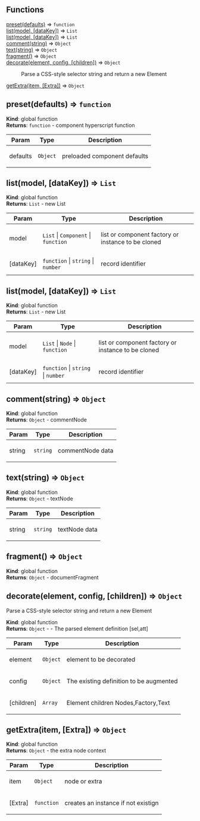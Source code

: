 ## Functions

<dl>
<dt><a href="#preset">preset(defaults)</a> ⇒ <code>function</code></dt>
<dd></dd>
<dt><a href="#list">list(model, [dataKey])</a> ⇒ <code>List</code></dt>
<dd></dd>
<dt><a href="#list">list(model, [dataKey])</a> ⇒ <code>List</code></dt>
<dd></dd>
<dt><a href="#comment">comment(string)</a> ⇒ <code>Object</code></dt>
<dd></dd>
<dt><a href="#text">text(string)</a> ⇒ <code>Object</code></dt>
<dd></dd>
<dt><a href="#fragment">fragment()</a> ⇒ <code>Object</code></dt>
<dd></dd>
<dt><a href="#decorate">decorate(element, config, [children])</a> ⇒ <code>Object</code></dt>
<dd><p>Parse a CSS-style selector string and return a new Element</p>
</dd>
<dt><a href="#getExtra">getExtra(item, [Extra])</a> ⇒ <code>Object</code></dt>
<dd></dd>
</dl>

<a name="preset"></a>

## preset(defaults) ⇒ <code>function</code>
**Kind**: global function  
**Returns**: <code>function</code> - component hyperscript function  
<table>
  <thead>
    <tr>
      <th>Param</th><th>Type</th><th>Description</th>
    </tr>
  </thead>
  <tbody>
<tr>
    <td>defaults</td><td><code>Object</code></td><td><p>preloaded component defaults</p>
</td>
    </tr>  </tbody>
</table>

<a name="list"></a>

## list(model, [dataKey]) ⇒ <code>List</code>
**Kind**: global function  
**Returns**: <code>List</code> - new List  
<table>
  <thead>
    <tr>
      <th>Param</th><th>Type</th><th>Description</th>
    </tr>
  </thead>
  <tbody>
<tr>
    <td>model</td><td><code>List</code> | <code>Component</code> | <code>function</code></td><td><p>list or component factory or instance to be cloned</p>
</td>
    </tr><tr>
    <td>[dataKey]</td><td><code>function</code> | <code>string</code> | <code>number</code></td><td><p>record identifier</p>
</td>
    </tr>  </tbody>
</table>

<a name="list"></a>

## list(model, [dataKey]) ⇒ <code>List</code>
**Kind**: global function  
**Returns**: <code>List</code> - new List  
<table>
  <thead>
    <tr>
      <th>Param</th><th>Type</th><th>Description</th>
    </tr>
  </thead>
  <tbody>
<tr>
    <td>model</td><td><code>List</code> | <code>Node</code> | <code>function</code></td><td><p>list or component factory or instance to be cloned</p>
</td>
    </tr><tr>
    <td>[dataKey]</td><td><code>function</code> | <code>string</code> | <code>number</code></td><td><p>record identifier</p>
</td>
    </tr>  </tbody>
</table>

<a name="comment"></a>

## comment(string) ⇒ <code>Object</code>
**Kind**: global function  
**Returns**: <code>Object</code> - commentNode  
<table>
  <thead>
    <tr>
      <th>Param</th><th>Type</th><th>Description</th>
    </tr>
  </thead>
  <tbody>
<tr>
    <td>string</td><td><code>string</code></td><td><p>commentNode data</p>
</td>
    </tr>  </tbody>
</table>

<a name="text"></a>

## text(string) ⇒ <code>Object</code>
**Kind**: global function  
**Returns**: <code>Object</code> - textNode  
<table>
  <thead>
    <tr>
      <th>Param</th><th>Type</th><th>Description</th>
    </tr>
  </thead>
  <tbody>
<tr>
    <td>string</td><td><code>string</code></td><td><p>textNode data</p>
</td>
    </tr>  </tbody>
</table>

<a name="fragment"></a>

## fragment() ⇒ <code>Object</code>
**Kind**: global function  
**Returns**: <code>Object</code> - documentFragment  
<a name="decorate"></a>

## decorate(element, config, [children]) ⇒ <code>Object</code>
Parse a CSS-style selector string and return a new Element

**Kind**: global function  
**Returns**: <code>Object</code> - - The parsed element definition [sel,att]  
<table>
  <thead>
    <tr>
      <th>Param</th><th>Type</th><th>Description</th>
    </tr>
  </thead>
  <tbody>
<tr>
    <td>element</td><td><code>Object</code></td><td><p>element to be decorated</p>
</td>
    </tr><tr>
    <td>config</td><td><code>Object</code></td><td><p>The existing definition to be augmented</p>
</td>
    </tr><tr>
    <td>[children]</td><td><code>Array</code></td><td><p>Element children Nodes,Factory,Text</p>
</td>
    </tr>  </tbody>
</table>

<a name="getExtra"></a>

## getExtra(item, [Extra]) ⇒ <code>Object</code>
**Kind**: global function  
**Returns**: <code>Object</code> - the extra node context  
<table>
  <thead>
    <tr>
      <th>Param</th><th>Type</th><th>Description</th>
    </tr>
  </thead>
  <tbody>
<tr>
    <td>item</td><td><code>Object</code></td><td><p>node or extra</p>
</td>
    </tr><tr>
    <td>[Extra]</td><td><code>function</code></td><td><p>creates an instance if not existign</p>
</td>
    </tr>  </tbody>
</table>

